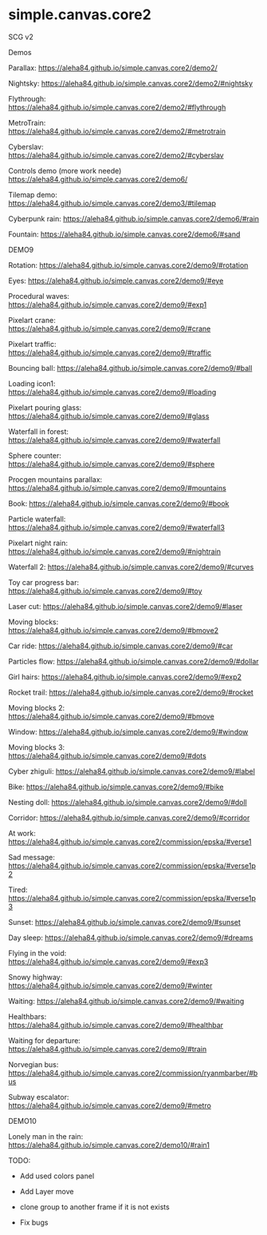 # simple.canvas.core2
SCG v2

Demos

Parallax: https://aleha84.github.io/simple.canvas.core2/demo2/

Nightsky: https://aleha84.github.io/simple.canvas.core2/demo2/#nightsky

Flythrough: https://aleha84.github.io/simple.canvas.core2/demo2/#flythrough

MetroTrain: https://aleha84.github.io/simple.canvas.core2/demo2/#metrotrain

Cyberslav: https://aleha84.github.io/simple.canvas.core2/demo2/#cyberslav

Controls demo (more work neede) https://aleha84.github.io/simple.canvas.core2/demo6/

Tilemap demo: https://aleha84.github.io/simple.canvas.core2/demo3/#tilemap

Cyberpunk rain: https://aleha84.github.io/simple.canvas.core2/demo6/#rain

Fountain: https://aleha84.github.io/simple.canvas.core2/demo6/#sand

DEMO9

Rotation: https://aleha84.github.io/simple.canvas.core2/demo9/#rotation

Eyes: https://aleha84.github.io/simple.canvas.core2/demo9/#eye

Procedural waves: https://aleha84.github.io/simple.canvas.core2/demo9/#exp1

Pixelart crane: https://aleha84.github.io/simple.canvas.core2/demo9/#crane

Pixelart traffic: https://aleha84.github.io/simple.canvas.core2/demo9/#traffic

Bouncing ball: https://aleha84.github.io/simple.canvas.core2/demo9/#ball

Loading icon1: https://aleha84.github.io/simple.canvas.core2/demo9/#loading

Pixelart pouring glass: https://aleha84.github.io/simple.canvas.core2/demo9/#glass

Waterfall in forest: https://aleha84.github.io/simple.canvas.core2/demo9/#waterfall

Sphere counter: https://aleha84.github.io/simple.canvas.core2/demo9/#sphere

Procgen mountains parallax: https://aleha84.github.io/simple.canvas.core2/demo9/#mountains

Book: https://aleha84.github.io/simple.canvas.core2/demo9/#book

Particle waterfall: https://aleha84.github.io/simple.canvas.core2/demo9/#waterfall3

Pixelart night rain: https://aleha84.github.io/simple.canvas.core2/demo9/#nightrain

Waterfall 2: https://aleha84.github.io/simple.canvas.core2/demo9/#curves

Toy car progress bar: https://aleha84.github.io/simple.canvas.core2/demo9/#toy

Laser cut: https://aleha84.github.io/simple.canvas.core2/demo9/#laser

Moving blocks: https://aleha84.github.io/simple.canvas.core2/demo9/#bmove2

Car ride: https://aleha84.github.io/simple.canvas.core2/demo9/#car

Particles flow: https://aleha84.github.io/simple.canvas.core2/demo9/#dollar

Girl hairs: https://aleha84.github.io/simple.canvas.core2/demo9/#exp2

Rocket trail: https://aleha84.github.io/simple.canvas.core2/demo9/#rocket

Moving blocks 2: https://aleha84.github.io/simple.canvas.core2/demo9/#bmove

Window: https://aleha84.github.io/simple.canvas.core2/demo9/#window

Moving blocks 3: https://aleha84.github.io/simple.canvas.core2/demo9/#dots

Cyber zhiguli: https://aleha84.github.io/simple.canvas.core2/demo9/#label

Bike: https://aleha84.github.io/simple.canvas.core2/demo9/#bike

Nesting doll: https://aleha84.github.io/simple.canvas.core2/demo9/#doll

Corridor: https://aleha84.github.io/simple.canvas.core2/demo9/#corridor

At work: https://aleha84.github.io/simple.canvas.core2/commission/epska/#verse1

Sad message: https://aleha84.github.io/simple.canvas.core2/commission/epska/#verse1p2

Tired: https://aleha84.github.io/simple.canvas.core2/commission/epska/#verse1p3

Sunset: https://aleha84.github.io/simple.canvas.core2/demo9/#sunset

Day sleep: https://aleha84.github.io/simple.canvas.core2/demo9/#dreams

Flying in the void: https://aleha84.github.io/simple.canvas.core2/demo9/#exp3

Snowy highway: https://aleha84.github.io/simple.canvas.core2/demo9/#winter

Waiting: https://aleha84.github.io/simple.canvas.core2/demo9/#waiting

Healthbars: https://aleha84.github.io/simple.canvas.core2/demo9/#healthbar

Waiting for departure: https://aleha84.github.io/simple.canvas.core2/demo9/#train

Norvegian bus: https://aleha84.github.io/simple.canvas.core2/commission/ryanmbarber/#bus

Subway escalator: https://aleha84.github.io/simple.canvas.core2/demo9/#metro

DEMO10

Lonely man in the rain: https://aleha84.github.io/simple.canvas.core2/demo10/#rain1



TODO: 

- Add used colors panel

- Add Layer move

- clone group to another frame if it is not exists

- Fix bugs







